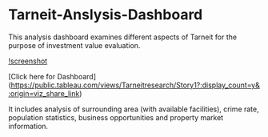 # Tarneit-Anslysis-Dashboard
This analysis dashboard examines different aspects of Tarneit for the purpose of investment value evaluation.

[!screenshot](/Tarneit-dashboard.png?raw=true "Optional Title")


[Click here for Dashboard]
(https://public.tableau.com/views/Tarneitresearch/Story1?:display_count=y&:origin=viz_share_link)

It includes analysis of surrounding area (with available facilities), crime rate, population statistics, business opportunities and property market information.
 
 
